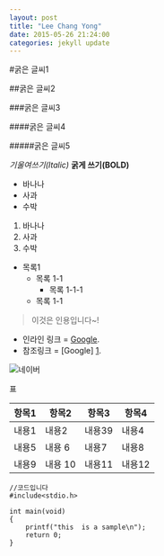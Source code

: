 ```yaml
---
layout: post
title: "Lee Chang Yong"
date: 2015-05-26 21:24:00
categories: jekyll update
---
```


#굵은 글씨1

##굵은 글씨2

###굵은 글씨3

####굵은 글씨4

#####굵은 글씨5

*기울여쓰기(Italic)*
**굵게 쓰기(BOLD)**

* 바나나
* 사과
* 수박

1. 바나나
6. 사과
8. 수박

* 목록1
    - 목록 1-1
        * 목록 1-1-1
    - 목록 1-1

>이것은 인용입니다~!

* 인라인 링크 = [Google](https://google.com).
* 참조링크 = [Google] [1].

[1]: https://www.google.com/

![네이버](http://www.google.com/images/logo.gif)

표

 항목1 | 항목2  | 항목3 | 항목4
-------|-------|-------|-----
 내용1 | 내용2  | 내용39 | 내용4
 내용5 | 내용 6 | 내용7  | 내용8
 내용9 | 내용 10 | 내용11  | 내용12

    //코드입니다
    #include<stdio.h>
    
    int main(void)
    {
        printf("this  is a sample\n");
        return 0;
    }



